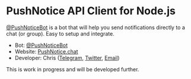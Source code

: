 # PushNotice API Client for Node.js

[@PushNoticeBot](https://t.me/PushNoticeBot) is a bot that will help you send notifications directly to a chat (or group). Easy to setup and integrate.

* Bot: [@PushNoticeBot](https://t.me/PushNoticeBot)
* Website: [PushNotice.chat](https://pushnotice.chat)
* Developer: Chris ([Telegram](https://t.me/spieglio), [Twitter](https://twitter.com/spieglio), [Email](mailto:hello@pushnotice.chat))

This is work in progress and will be developed further.
